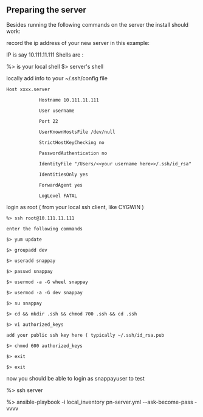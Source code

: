 ## Preparing the server
Besides running the following commands on the server the install should work:

record the ip address of your new server
in this example:

IP is say 10.111.11.111
Shells are :

%> is your local shell
$> server's shell

locally add info to your ~/.ssh/config file

    Host xxxx.server

                Hostname 10.111.11.111

                User username

                Port 22

                UserKnownHostsFile /dev/null

                StrictHostKeyChecking no

                PasswordAuthentication no

                IdentityFile "/Users/<<your username here>>/.ssh/id_rsa"

                IdentitiesOnly yes

                ForwardAgent yes

                LogLevel FATAL



login as root
( from your local ssh client, like CYGWIN )

    %> ssh root@10.111.11.111

    enter the following commands

    $> yum update

    $> groupadd dev

    $> useradd snappay

    $> passwd snappay

    $> usermod -a -G wheel snappay

    $> usermod -a -G dev snappay

    $> su snappay

    $> cd && mkdir .ssh && chmod 700 .ssh && cd .ssh

    $> vi authorized_keys

    add your public ssh key here ( typically ~/.ssh/id_rsa.pub

    $> chmod 600 authorized_keys 

    $> exit 

    $> exit 


now you should be able to login as snappayuser to test

%> ssh server

%> ansible-playbook -i local_inventory pn-server.yml --ask-become-pass -vvvv